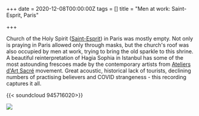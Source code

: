 +++
date = 2020-12-08T00:00:00Z
tags = []
title = "Men at work: Saint-Esprit, Paris"

+++

Church of the Holy Spirit ([Saint-Esprit](https://en.wikipedia.org/wiki/Saint-Esprit,_Paris)) in Paris was mostly empty. Not only is praying in Paris allowed only through masks, but the church's roof was also occupied by men at work, trying to bring the old sparkle to this shrine. A beautiful reinterpretation of Hagia Sophia in Istanbul has some of the most astounding frescoes made by the contemporary artists from [Ateliers d'Art Sacré](https://en.wikipedia.org/wiki/Ateliers_d%27Art_Sacr%C3%A9) movement. Great acoustic, historical lack of tourists, declining numbers of practising believers and COVID strangeness - this recording captures it all.

{{< soundcloud 945716020>}}

![](/uploads/paris2.jpg)